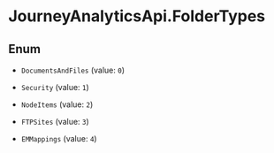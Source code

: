 # JourneyAnalyticsApi.FolderTypes

## Enum


* `DocumentsAndFiles` (value: `0`)

* `Security` (value: `1`)

* `NodeItems` (value: `2`)

* `FTPSites` (value: `3`)

* `EMMappings` (value: `4`)



